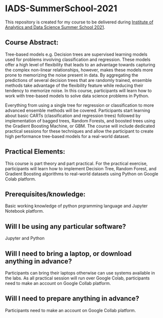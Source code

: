 # IADS-SummerSchool-2021

This repository is created for my course to be delivered during [Institute of Analytics and Data Science Summer School 2021](https://www.iadssummerschool.com/).

## Course Abstract:
Tree-based models e.g. Decision trees are supervised learning models used for problems involving classification and regression. These models offer a high level of flexibility that leads to an advantage towards capturing the complex non-linear relationships, however, makes these models more prone to memorizing the noise present in data. By aggregating the predictions of several decision trees that are randomly trained, ensemble methods take advantage of the flexibility feature while reducing their tendency to memorize noise. In this course, participants will learn how to work with tree-based models to solve data science problems in Python.

Everything from using a single tree for regression or classification to more advanced ensemble methods will be covered. Participants start learning about basic CARTs (classification and regression trees) followed by implementation of bagged trees, Random Forests, and boosted trees using the Gradient Boosting Machine, or GBM. The course will include dedicated practical sessions for these techniques and allow the participant to create high performance tree-based models for a real-world dataset.

## Practical Elements:
This course is part theory and part practical. For the practical exercise, participants will learn how to implement Decision Tree, Random Forest, and Gradient Boosting algorithms to real-world datasets using Python on Google Colab platform.


## Prerequisites/knowledge:
Basic working knowledge of python prgramming language and Jupyter Notebook platform.

## Will I be using any particular software?
Jupyter and Python

## Will I need to bring a laptop, or download anything in advance? 
Participants can bring their laptops otherwise can use systems available in the labs. As all practical session will run over Google Colab, participants need to make an account on Google Collab platform.

## Will I need to prepare anything in advance?
Participants need to make an account on Google Collab platform.
